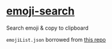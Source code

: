 # [emoji-search](https://emojifun.surge.sh/)

Search emoji & copy to clipboard

`emojiList.json` borrowed from [this repo](https://github.com/ahfarmer/emoji-search)